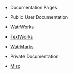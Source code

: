
* Documentation Pages
 * Public User Documentation 
  * [WatrWorks](/public/index.md)
  * [TextWorks](/public/textworks/index.md)
  * [WatrMarks](/public/watrmarks/index.md)

 * Private Documentation 

  * [Misc](/private/misc.md)
